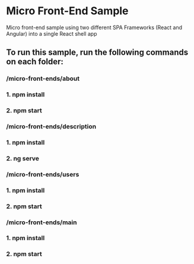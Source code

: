 # Micro Front-End Sample
Micro front-end sample using two different SPA Frameworks (React and Angular) into a single React shell app

## To run this sample, run the following commands on each folder:
### /micro-front-ends/about
### 1. npm install
### 2. npm start
### /micro-front-ends/description
### 1. npm install
### 2. ng serve
### /micro-front-ends/users
### 1. npm install
### 2. npm start
### /micro-front-ends/main
### 1. npm install
### 2. npm start
